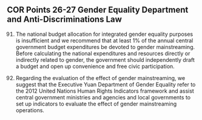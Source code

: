## COR Points 26-27 Gender Equality Department and Anti-Discriminations Law

<ol start="91">
  <li><p>The national budget allocation for integrated gender equality purposes is insufficient and we recommend that at least 1% of the annual central government budget expenditures be devoted to gender mainstreaming. Before calculating the national expenditures and resources directly or indirectly related to gender, the government should independently draft a budget and open up convenience and free civic participation.</p></li>

  <li><p>Regarding the evaluation of the effect of gender mainstreaming, we suggest that the Executive Yuan Department of Gender Equality refer to the 2012 United Nations Human Rights Indicators framework and assist central government ministries and agencies and local governments to set up indicators to evaluate the effect of gender mainstreaming operations.</p></li>
</ol>
